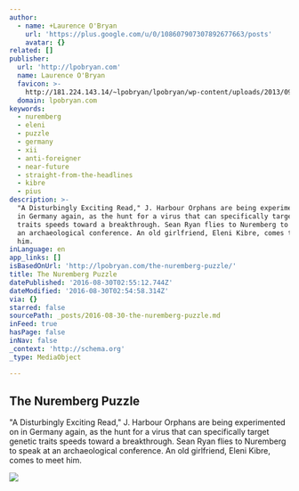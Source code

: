 ```yaml
---
author:
  - name: +Laurence O'Bryan
    url: 'https://plus.google.com/u/0/108607907307892677663/posts'
    avatar: {}
related: []
publisher:
  url: 'http://lpobryan.com'
  name: Laurence O'Bryan
  favicon: >-
    http://181.224.143.14/~lpobryan/lpobryan/wp-content/uploads/2013/09/Favicon2.png
  domain: lpobryan.com
keywords:
  - nuremberg
  - eleni
  - puzzle
  - germany
  - xii
  - anti-foreigner
  - near-future
  - straight-from-the-headlines
  - kibre
  - pius
description: >-
  "A Disturbingly Exciting Read," J. Harbour Orphans are being experimented on
  in Germany again, as the hunt for a virus that can specifically target genetic
  traits speeds toward a breakthrough. Sean Ryan flies to Nuremberg to speak at
  an archaeological conference. An old girlfriend, Eleni Kibre, comes to meet
  him.
inLanguage: en
app_links: []
isBasedOnUrl: 'http://lpobryan.com/the-nuremberg-puzzle/'
title: The Nuremberg Puzzle
datePublished: '2016-08-30T02:55:12.744Z'
dateModified: '2016-08-30T02:54:58.314Z'
via: {}
starred: false
sourcePath: _posts/2016-08-30-the-nuremberg-puzzle.md
inFeed: true
hasPage: false
inNav: false
_context: 'http://schema.org'
_type: MediaObject

---
```

<article style=""><h1>The Nuremberg Puzzle</h1><p>"A Disturbingly Exciting Read," J. Harbour Orphans are being experimented on in Germany again, as the hunt for a virus that can specifically target genetic traits speeds toward a breakthrough. Sean Ryan flies to Nuremberg to speak at an archaeological conference. An old girlfriend, Eleni Kibre, comes to meet him.</p><img src="http://lpobryan.com/wp-content/uploads/2016/03/Nuremberg-Slider.png" /></article>
